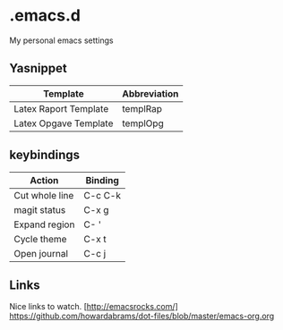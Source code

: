 # .emacs.d
My personal emacs settings

## Yasnippet

| Template	      | Abbreviation |
| -----------------------| --------- |
| Latex Raport Template  | templRap  |
| Latex Opgave Template  | templOpg  |

## keybindings
| Action		 | Binding   |
| -----------------------| --------- |
| Cut whole line  	 | C-c C-k   |
| magit status           | C-x g     |
| Expand region          | C- '      |
| Cycle theme            | C-x t     |
| Open journal           | C-c j     |


## Links
Nice links to watch.
[http://emacsrocks.com/]
https://github.com/howardabrams/dot-files/blob/master/emacs-org.org
